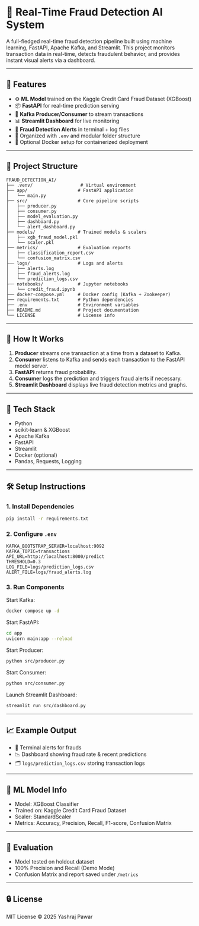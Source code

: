 # 🚨 Real-Time Fraud Detection AI System

A full-fledged real-time fraud detection pipeline built using machine learning, FastAPI, Apache Kafka, and Streamlit. This project monitors transaction data in real-time, detects fraudulent behavior, and provides instant visual alerts via a dashboard.

---

## 📌 Features

- ⚙️ **ML Model** trained on the Kaggle Credit Card Fraud Dataset (XGBoost)
- 📦 **FastAPI** for real-time prediction serving
- 🔁 **Kafka Producer/Consumer** to stream transactions
- 📊 **Streamlit Dashboard** for live monitoring
- 🧠 **Fraud Detection Alerts** in terminal + log files
- 📁 Organized with `.env` and modular folder structure
- 🐳 Optional Docker setup for containerized deployment

---

## 📂 Project Structure

```
FRAUD_DETECTION_AI/
├── .venv/                  # Virtual environment
├── app/                   # FastAPI application
│   └── main.py
├── src/                   # Core pipeline scripts
│   ├── producer.py
│   ├── consumer.py
│   ├── model_evaluation.py
│   ├── dashboard.py
│   └── alert_dashboard.py
├── models/                # Trained models & scalers
│   ├── xgb_fraud_model.pkl
│   └── scaler.pkl
├── metrics/               # Evaluation reports
│   ├── classification_report.csv
│   └── confusion_matrix.csv
├── logs/                  # Logs and alerts
│   ├── alerts.log
│   ├── fraud_alerts.log
│   └── prediction_logs.csv
├── notebooks/             # Jupyter notebooks
│   └── credit_fraud.ipynb
├── docker-compose.yml     # Docker config (Kafka + Zookeeper)
├── requirements.txt       # Python dependencies
├── .env                   # Environment variables
├── README.md              # Project documentation
└── LICENSE                # License info
```

---

## 🚀 How It Works

1. **Producer** streams one transaction at a time from a dataset to Kafka.
2. **Consumer** listens to Kafka and sends each transaction to the FastAPI model server.
3. **FastAPI** returns fraud probability.
4. **Consumer** logs the prediction and triggers fraud alerts if necessary.
5. **Streamlit Dashboard** displays live fraud detection metrics and graphs.

---

## 🧪 Tech Stack

- Python
- scikit-learn & XGBoost
- Apache Kafka
- FastAPI
- Streamlit
- Docker (optional)
- Pandas, Requests, Logging

---

## 🛠️ Setup Instructions

### 1. Install Dependencies

```bash
pip install -r requirements.txt
```

### 2. Configure `.env`

```env
KAFKA_BOOTSTRAP_SERVER=localhost:9092
KAFKA_TOPIC=transactions
API_URL=http://localhost:8000/predict
THRESHOLD=0.3
LOG_FILE=logs/prediction_logs.csv
ALERT_FILE=logs/fraud_alerts.log
```

### 3. Run Components

Start Kafka:
```bash
docker compose up -d
```

Start FastAPI:
```bash
cd app
uvicorn main:app --reload
```

Start Producer:
```bash
python src/producer.py
```

Start Consumer:
```bash
python src/consumer.py
```

Launch Streamlit Dashboard:
```bash
streamlit run src/dashboard.py
```

---

## 📈 Example Output

- 🚨 Terminal alerts for frauds  
- 📉 Dashboard showing fraud rate & recent predictions  
- 🗂️ `logs/prediction_logs.csv` storing transaction logs  

---

## 🧠 ML Model Info

- Model: XGBoost Classifier  
- Trained on: Kaggle Credit Card Fraud Dataset  
- Scaler: StandardScaler  
- Metrics: Accuracy, Precision, Recall, F1-score, Confusion Matrix

---

## 🧪 Evaluation

- Model tested on holdout dataset  
- 100% Precision and Recall (Demo Mode)  
- Confusion Matrix and report saved under `/metrics`

---

## 🔒 License

MIT License © 2025 Yashraj Pawar

